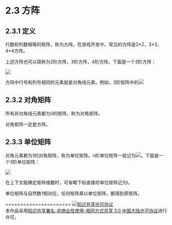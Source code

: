 # 2.3 方阵

## 2.3.1 定义
行数和列数相等的矩阵，称为方阵。在游戏开发中，常见的方阵是2×2，3×3，4×4方阵。

上述方阵也可以简称为2阶方阵，3阶方阵，4阶方阵。下面是一个3阶方阵：

<img src="http://latex.codecogs.com/gif.latex? $$M = \left[ {\begin{array}{*{20}{c}}
{{m_{11}}}&{{m_{12}}}&{{m_{13}}}\\
{{m_{21}}}&{{m_{22}}}&{{m_{23}}}\\
{{m_{31}}}&{{m_{32}}}&{{m_{33}}}
\end{array}} \right]$$ ">

方阵中行号和列号相同的元素就是对角线元素。例如，3阶矩阵中的<img src="http://latex.codecogs.com/gif.latex? $${m_{11}},{m_{22}},{m_{33}}$$ ">

## 2.3.2 对角矩阵
所有非对角线元素都为0的矩阵，称为对角矩阵。

对角矩阵一定是方阵。

## 2.3.3 单位矩阵
对角元素都为1的对角矩阵，称为单位矩阵。n阶单位矩阵一般记为<img src="http://latex.codecogs.com/gif.latex? $${I_n}$$ ">。下面是一个3阶单位矩阵：

<img src="http://latex.codecogs.com/gif.latex? $${I_3} = \left[ {\begin{array}{*{20}{c}}
1&0&0\\
0&1&0\\
0&0&1
\end{array}} \right]$$ ">

在上下文能确定矩阵维数时，可省略下标直接将单位矩阵记为I。

单位矩阵与自然数1相对应，任何矩阵乘以单位矩阵，都得到原矩阵。




======================
<a rel="license" href="http://creativecommons.org/licenses/by-nc-sa/3.0/cn/"><img alt="知识共享许可协议" style="border-width:0" src="https://i.creativecommons.org/l/by-nc-sa/3.0/cn/88x31.png" /></a><br />本作品采用<a rel="license" href="http://creativecommons.org/licenses/by-nc-sa/3.0/cn/">知识共享署名-非商业性使用-相同方式共享 3.0 中国大陆许可协议</a>进行许可。